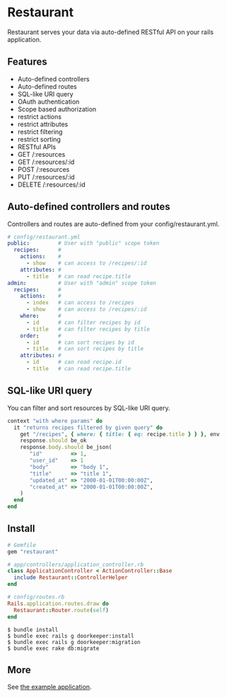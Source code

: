 # Restaurant
Restaurant serves your data via auto-defined RESTful API on your rails application.

## Features
* Auto-defined controllers
* Auto-defined routes
* SQL-like URI query
* OAuth authentication
* Scope based authorization
 * restrict actions
 * restrict attributes
 * restrict filtering
 * restrict sorting
* RESTful APIs
 * GET /:resources
 * GET /:resources/:id
 * POST /:resources
 * PUT /:resources/:id
 * DELETE /:resources/:id

## Auto-defined controllers and routes
Controllers and routes are auto-defined from your config/restaurant.yml.

```yaml
# config/restaurant.yml
public:         # User with "public" scope token
  recipes:      #
    actions:    #
      - show    # can access to /recipes/:id
    attributes: #
      - title   # can read recipe.title
admin:          # User with "admin" scope token
  recipes:      #
    actions:    #
      - index   # can access to /recipes
      - show    # can access to /recipes/:id
    where:      #
      - id      # can filter recipes by id
      - title   # can filter recipes by title
    order:      #
      - id      # can sort recipes by id
      - title   # can sort recipes by title
    attributes: #
      - id      # can read recipe.id
      - title   # can read recipe.title
```

## SQL-like URI query
You can filter and sort resources by SQL-like URI query.

```ruby
context "with where params" do
  it "returns recipes filtered by given query" do
    get "/recipes", { where: { title: { eq: recipe.title } } }, env
    response.should be_ok
    response.body.should be_json(
       "id"         => 1,
       "user_id"    => 1
       "body"       => "body 1",
       "title"      => "title 1",
       "updated_at" => "2000-01-01T00:00:00Z",
       "created_at" => "2000-01-01T00:00:00Z",
    )
  end
end
```

## Install
```ruby
# Gemfile
gem "restaurant"

# app/controllers/application_controller.rb
class ApplicationController < ActionController::Base
  include Restaurant::ControllerHelper
end

# config/routes.rb
Rails.application.routes.draw do
  Restaurant::Router.route(self)
end
```

```
$ bundle install
$ bundle exec rails g doorkeeper:install
$ bundle exec rails g doorkeeper:migration
$ bundle exec rake db:migrate
```

## More
See [the example application](https://github.com/r7kamura/restaurant/tree/master/spec/dummy).
